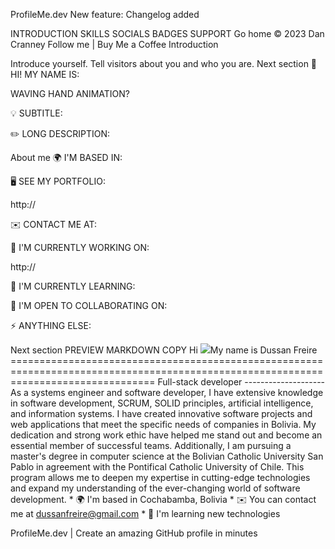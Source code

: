 ProfileMe.dev
New feature:
Changelog added


INTRODUCTION
SKILLS
SOCIALS
BADGES
SUPPORT
Go home
© 2023 Dan Cranney
Follow me
|
Buy Me a Coffee
Introduction

Introduce yourself. Tell visitors about you and who you are.
Next section
👋
HI! MY NAME IS:

WAVING HAND ANIMATION?

💡
SUBTITLE:

✏️
LONG DESCRIPTION:

About me
🌍
I'M BASED IN:

🖥️
SEE MY PORTFOLIO:

http://

✉️
CONTACT ME AT:

🚀
I'M CURRENTLY WORKING ON:

http://

🧠
I'M CURRENTLY LEARNING:

🤝
I'M OPEN TO COLLABORATING ON:

⚡
ANYTHING ELSE:

Next section
PREVIEW
MARKDOWN
COPY
Hi ![](https://user-images.githubusercontent.com/18350557/176309783-0785949b-9127-417c-8b55-ab5a4333674e.gif)My name is Dussan Freire =====================================================================================================================================  Full-stack developer --------------------  As a systems engineer and software developer, I have extensive knowledge in software development, SCRUM, SOLID principles, artificial intelligence, and information systems. I have created innovative software projects and web applications that meet the specific needs of companies in Bolivia. My dedication and strong work ethic have helped me stand out and become an essential member of successful teams. Additionally, I am pursuing a master's degree in computer science at the Bolivian Catholic University San Pablo in agreement with the Pontifical Catholic University of Chile. This program allows me to deepen my expertise in cutting-edge technologies and expand my understanding of the ever-changing world of software development.  * 🌍  I'm based in Cochabamba, Bolivia * ✉️  You can contact me at [dussanfreire@gmail.com](mailto:dussanfreire@gmail.com) * 🧠  I'm learning new technologies

ProfileMe.dev | Create an amazing GitHub profile in minutes
